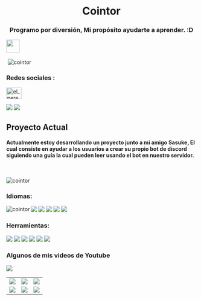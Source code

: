 <h1  style="#88e7dd" align="center">Cointor</h1> 
<h3 align="center">Programo por diversión, Mi propósito ayudarte a aprender. :D</h3> <img src="https://cdn.discordapp.com/emojis/864313776051191848.png?v=1" width="35px"> 
<p>&nbsp;<img align="center" src="https://github-readme-stats.vercel.app/api?username=cointor&show_icons=true&locale=es&theme=tokyonight" alt="cointor" /></p> 

<h3 align="left">Redes sociales :</h3>
<p align="left">
<a href="https://instagram.com/el_pereyra" target="blank"><img align="center" src="https://raw.githubusercontent.com/rahuldkjain/github-profile-readme-generator/master/src/images/icons/Social/instagram.svg" alt="el_pereyra" height="30" width="40" /></a></p>
<img src="https://img.shields.io/badge/Discord-7289DA?style=for-the-badge&logo=discord&logoColor=white" href="https://www.cointor.cf/discord.html">
<img src="https://img.shields.io/badge/YouTube-FF0000?style=for-the-badge&logo=youtube&logoColor=white" href="https://www.youtube.com/channel/UC533ULEaGNCG01Ojv2Dtavw">

<h2>Proyecto Actual</h2>
<h4>Actualmente estoy desarrollando un proyecto junto a mi amigo Sasuke, El cual consiste en ayudar a los usuarios a crear su propio bot de discord siguiendo una guía la cual pueden leer usando el bot en nuestro servidor. </h4>
<br>
<p><img align="center" src="https://github-readme-stats.vercel.app/api/pin?username=cointor&repo=crea-tu-bot&theme=tokyonight" alt="cointor" /></p>

<h3 align="left">Idiomas:</h3>

<p><img align="left" src="https://github-readme-stats.vercel.app/api/top-langs?username=cointor&show_icons=true&locale=es&layout&theme=tokyonight" alt="cointor" /></p>

<img src="https://img.shields.io/badge/HTML5-E34F26?style=for-the-badge&logo=html5&logoColor=white">
<img src="https://img.shields.io/badge/CSS-239120?&style=for-the-badge&logo=css3&logoColor=white">
<img src="https://img.shields.io/badge/JavaScript-323330?style=for-the-badge&logo=javascript&logoColor=F7DF1E">
<img src="https://img.shields.io/badge/json-5E5C5C?style=for-the-badge&logo=json&logoColor=white">
<img src="https://img.shields.io/badge/Python-3776AB?style=for-the-badge&logo=python&logoColor=white">
<br>
<h3 align="left">Herramientas:</h3>
<p>
<img src="https://img.shields.io/badge/Node.js-339933?style=for-the-badge&logo=nodedotjs&logoColor=white">
<img src="https://img.shields.io/badge/replit-667881?style=for-the-badge&logo=replit&logoColor=white">
<img src="https://img.shields.io/badge/Netlify-00C7B7?style=for-the-badge&logo=netlify&logoColor=white">
<img src="https://img.shields.io/badge/sublime_text-%23575757.svg?&style=for-the-badge&logo=sublime-text&logoColor=important">
<img src="https://img.shields.io/badge/Notepad++-90E59A.svg?style=for-the-badge&logo=notepad%2B%2B&logoColor=black">
<img src="https://img.shields.io/badge/Canva-%2300C4CC.svg?&style=for-the-badge&logo=Canva&logoColor=white">
</p>
<h3>Algunos de mis videos de Youtube</h3>
<img src="https://img.shields.io/badge/YouTube-FF0000?style=for-the-badge&logo=youtube&logoColor=white" href="https://www.youtube.com/channel/UC533ULEaGNCG01Ojv2Dtavw">
<table style="width:100%">
  <tr>
    <td>
	<a href="https://youtu.be/RS4D3a7ZYW8">
  		<img src="http://i3.ytimg.com/vi/RS4D3a7ZYW8/maxresdefault.jpg">
	</a>
	</td>
    <td>
	<a href="https://youtu.be/80g5A35_NOU">
  		<img src="http://i3.ytimg.com/vi/80g5A35_NOU/maxresdefault.jpg">
	</a>
	</td>
    <td>
	<a href="https://youtu.be/7O5UF2em0MM">
  		<img src="http://i3.ytimg.com/vi/7O5UF2em0MM/maxresdefault.jpg">
	</a>
	</td>
  </tr>
  <tr>
    <td>
	<a href="https://youtu.be/IP8qcw8YzQY">
  		<img src="http://i3.ytimg.com/vi/IP8qcw8YzQY/maxresdefault.jpg">
	</a>
	</td>
	<td>
	<a href="https://youtu.be/jM1WZ0mX1w0">
  		<img src="http://i3.ytimg.com/vi/jM1WZ0mX1w0/maxresdefault.jpg">
	</a>
	</td>
	 <td>
	<a href="https://youtu.be/buPBFFKUvT4">
  		<img src="http://i3.ytimg.com/vi/buPBFFKUvT4/maxresdefault.jpg">
	</a>
	</td>
	 
</table>

